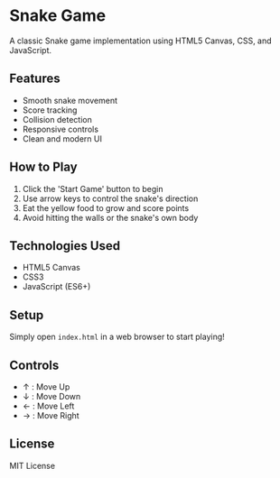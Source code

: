 # Snake Game

A classic Snake game implementation using HTML5 Canvas, CSS, and JavaScript.

## Features

- Smooth snake movement
- Score tracking
- Collision detection
- Responsive controls
- Clean and modern UI

## How to Play

1. Click the 'Start Game' button to begin
2. Use arrow keys to control the snake's direction
3. Eat the yellow food to grow and score points
4. Avoid hitting the walls or the snake's own body

## Technologies Used

- HTML5 Canvas
- CSS3
- JavaScript (ES6+)

## Setup

Simply open `index.html` in a web browser to start playing!

## Controls

- ↑ : Move Up
- ↓ : Move Down
- ← : Move Left
- → : Move Right

## License

MIT License